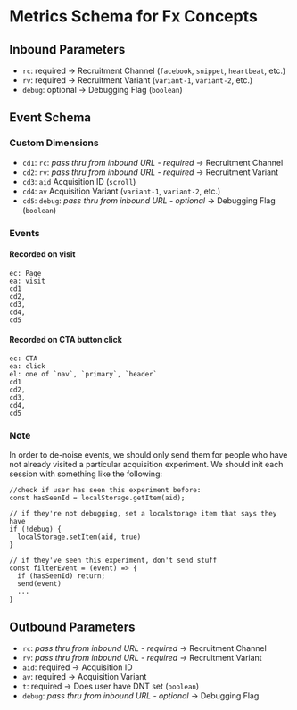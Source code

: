 # Metrics Schema for Fx Concepts

## Inbound Parameters

* `rc`: required -> Recruitment Channel (`facebook`, `snippet`, `heartbeat`, etc.)
* `rv`: required -> Recruitment Variant (`variant-1`, `variant-2`, etc.)
* `debug`: optional -> Debugging Flag (`boolean`)

## Event Schema

### Custom Dimensions

* `cd1`: `rc`: *pass thru from inbound URL - required* -> Recruitment Channel
* `cd2`: `rv`: *pass thru from inbound URL - required* -> Recruitment Variant
* `cd3`: `aid` Acquisition ID (`scroll`)
* `cd4`: `av` Acquisition Variant (`variant-1`, `variant-2`, etc.)
* `cd5`: `debug`: *pass thru from inbound URL - optional* ->  Debugging Flag (`boolean`)

### Events

#### Recorded on visit
```
ec: Page
ea: visit
cd1
cd2,
cd3,
cd4,
cd5
```

#### Recorded on CTA button click
```
ec: CTA
ea: click
el: one of `nav`, `primary`, `header`
cd1
cd2,
cd3,
cd4,
cd5
```

### Note

In order to de-noise events, we should only send them for people who have not already visited a particular acquisition experiment. We should init each session with something like the following:

```
//check if user has seen this experiment before:
const hasSeenId = localStorage.getItem(aid);

// if they're not debugging, set a localstorage item that says they have
if (!debug) {
  localStorage.setItem(aid, true)
}

// if they've seen this experiment, don't send stuff
const filterEvent = (event) => {
  if (hasSeenId) return;
  send(event)
  ...
}
```

## Outbound Parameters

* `rc`: *pass thru from inbound URL - required* -> Recruitment Channel
* `rv`: *pass thru from inbound URL - required* -> Recruitment Variant
* `aid`: required -> Acquisition ID
* `av`: required -> Acquisition Variant
* `t`: required -> Does user have DNT set (`boolean`)
* `debug`: *pass thru from inbound URL - optional* -> Debugging Flag
